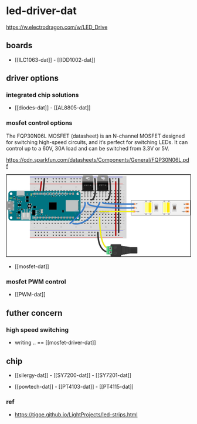 
# led-driver-dat


https://w.electrodragon.com/w/LED_Drive




## boards 

- [[ILC1063-dat]] - [[IDD1002-dat]]


## driver options 

### integrated chip solutions 

- [[diodes-dat]] - [[AL8805-dat]]


### mosfet control options 

The FQP30N06L MOSFET (datasheet) is an N-channel MOSFET designed for switching high-speed circuits, and it’s perfect for switching LEDs. It can control up to a 60V, 30A load and can be switched from 3.3V or 5V.

https://cdn.sparkfun.com/datasheets/Components/General/FQP30N06L.pdf


![](2024-10-11-16-32-44.png)

- [[mosfet-dat]]

### mosfet PWM control 

- [[PWM-dat]]



## futher concern 

### high speed switching 

- writing .. == [[mosfet-driver-dat]]



## chip 

- [[silergy-dat]] - [[SY7200-dat]] - [[SY7201-dat]]

- [[powtech-dat]] - [[PT4103-dat]] - [[PT4115-dat]]


### ref 

- https://tigoe.github.io/LightProjects/led-strips.html

